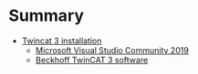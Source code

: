 # Summary

- [Twincat 3 installation](./tc3_installation.md)
  - [Microsoft Visual Studio Community 2019](./MSVS_community_2019)
  - [Beckhoff TwinCAT 3 software](./TC3_software) 
